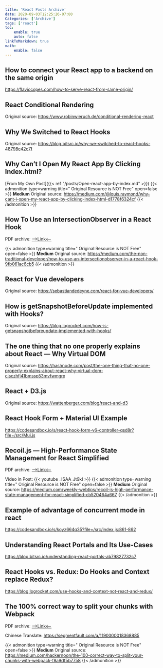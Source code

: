 ```yaml
---
title: 'React Posts Archive'
date: 2020-09-03T12:25:26-07:00
Categories: ['Archive']
tags: ['react']
toc:
    enable: true
    auto: false
linkToMarkdown: true
math:
    enable: false
---
```


## How to connect your React app to a backend on the same origin

https://flaviocopes.com/how-to-serve-react-from-same-origin/

## React Conditional Rendering

Original source: https://www.robinwieruch.de/conditional-rendering-react

## Why We Switched to React Hooks

Original source: https://blog.bitsrc.io/why-we-switched-to-react-hooks-48798c42c7f

## Why Can’t I Open My React App By Clicking Index.html?

[From My Own Post]({{< ref "/posts/Open-react-app-by-index.md" >}})
{{< admonition type=warning title=" Original Resource is NOT Free" open=false >}}
**Medium** Original source: https://medium.com/@louis.raymond/why-cant-i-open-my-react-app-by-clicking-index-html-d1778f6324cf
{{< /admonition >}}

## How To Use an IntersectionObserver in a React Hook

PDF archive: <a href="../pdf/how-to-use-an-intersectionobserver-in-a-react-hook.pdf" target="_blank">-->Link<--</a>

{{< admonition type=warning title=" Original Resource is NOT Free" open=false >}}
**Medium** Original source: https://medium.com/the-non-traditional-developer/how-to-use-an-intersectionobserver-in-a-react-hook-9fb061ac6cb5
{{< /admonition >}}

## React for Vue developers

Original source: https://sebastiandedeyne.com/react-for-vue-developers/

## How is getSnapshotBeforeUpdate implemented with Hooks?

Original source: https://blog.logrocket.com/how-is-getsnapshotbeforeupdate-implemented-with-hooks/

## The one thing that no one properly explains about React — Why Virtual DOM

Original source: https://hashnode.com/post/the-one-thing-that-no-one-properly-explains-about-react-why-virtual-dom-cisczhfj41bmssp53mvfwmgrq

## React + D3.js

Original source: https://wattenberger.com/blog/react-and-d3

## React Hook Form + Material UI Example

https://codesandbox.io/s/react-hook-form-v6-controller-qsd8r?file=/src/Mui.js

## Recoil.js — High-Performance State Management for React Simplified

PDF archive: <a href="../pdf/recoil-js-high-performance-state-management-for-react-simplified.pdf" target="_blank">-->Link<--</a>

Video in Post: {{< youtube _ISAA_Jt9kI >}}
{{< admonition type=warning title=" Original Resource is NOT Free" open=false >}}
**Medium** Original source: https://medium.com/weekly-webtips/recoil-js-high-performance-state-management-for-react-simplified-cb520464a667
{{< /admonition >}}

## Example of advantage of concurrent mode in react

https://codesandbox.io/s/koyz664q35?file=/src/index.js:861-862

## Understanding React Portals and Its Use-Cases

https://blog.bitsrc.io/understanding-react-portals-ab79827732c7

## React Hooks vs. Redux: Do Hooks and Context replace Redux?

https://blog.logrocket.com/use-hooks-and-context-not-react-and-redux/

## The 100% correct way to split your chunks with Webpack

PDF archive: <a href="../pdf/The-correct-way-to-split-your-chunks-with-Webpack.pdf" target="_blank">-->Link<--</a>

Chinese Translate: https://segmentfault.com/a/1190000018368885

{{< admonition type=warning title=" Original Resource is NOT Free" open=false >}}
**Medium** Original source: https://medium.com/hackernoon/the-100-correct-way-to-split-your-chunks-with-webpack-f8a9df5b7758
{{< /admonition >}}
